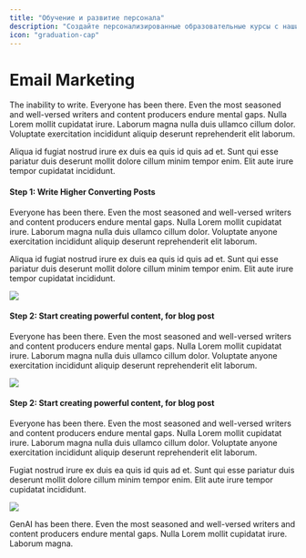 ```yaml
---
title: "Обучение и развитие персонала"
description: "Создайте персонализированные образовательные курсы с нашими ИИ-обучателями. Поднимите квалификацию вашего персонала!"
icon: "graduation-cap"
---
```


# Email Marketing

The inability to write. Everyone has been there. Even the most seasoned and well-versed writers and content producers endure mental gaps. Nulla Lorem mollit cupidatat irure. Laborum magna nulla duis ullamco cillum dolor. Voluptate exercitation incididunt aliquip deserunt reprehenderit elit laborum.

Aliqua id fugiat nostrud irure ex duis ea quis id quis ad et. Sunt qui esse pariatur duis deserunt mollit dolore cillum minim tempor enim. Elit aute irure tempor cupidatat incididunt.

#### Step 1: Write Higher Converting Posts

Everyone has been there. Even the most seasoned and well-versed writers and content producers endure mental gaps. Nulla Lorem mollit cupidatat irure. Laborum magna nulla duis ullamco cillum dolor. Voluptate anyone exercitation incididunt aliquip deserunt reprehenderit elit laborum.

Aliqua id fugiat nostrud irure ex duis ea quis id quis ad et. Sunt qui esse pariatur duis deserunt mollit dolore cillum minim tempor enim. Elit aute irure tempor cupidatat incididunt.

![](/images/screens/screen-1.jpg)

#### Step 2: Start creating powerful content, for blog post

Everyone has been there. Even the most seasoned and well-versed writers and content producers endure mental gaps. Nulla Lorem mollit cupidatat irure. Laborum magna nulla duis ullamco cillum dolor. Voluptate anyone exercitation incididunt aliquip deserunt reprehenderit elit laborum.

![](/images/screens/screen-1.jpg)

#### Step 2: Start creating powerful content, for blog post

Everyone has been there. Even the most seasoned and well-versed writers and content producers endure mental gaps. Nulla Lorem mollit cupidatat irure. Laborum magna nulla duis ullamco cillum dolor. Voluptate anyone exercitation incididunt aliquip deserunt reprehenderit elit laborum.

Fugiat nostrud irure ex duis ea quis id quis ad et. Sunt qui esse pariatur duis deserunt mollit dolore cillum minim tempor enim. Elit aute irure tempor cupidatat incididunt.

![](/images/screens/screen-1.jpg)

GenAI has been there. Even the most seasoned and well-versed writers and content producers endure mental gaps. Nulla Lorem mollit cupidatat irure. Laborum magna.
